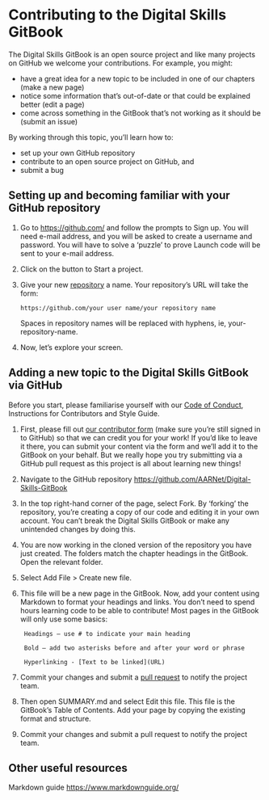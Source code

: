 # Contributing to the Digital Skills GitBook

The Digital Skills GitBook is an open source project and like many projects on GitHub we welcome your contributions. For example, you might:

* have a great idea for a new topic to be included in one of our chapters (make a new page)
* notice some information that’s out-of-date or that could be explained better (edit a page)
* come across something in the GitBook that’s not working as it should be (submit an issue)

By working through this topic, you’ll learn how to:

* set up your own GitHub repository
* contribute to an open source project on GitHub, and
* submit a bug 

## Setting up and becoming familiar with your GitHub repository

1.	Go to https://github.com/ and follow the prompts to Sign up. You will need e-mail address, and you will be asked to create a username and password. You will have to solve a ‘puzzle’ to prove Launch code will be sent to your e-mail address.

2.	Click on the button to Start a project.

3.	Give your new [repository](https://github.com/AARNet/Digital-Skills-GitBook/blob/master/glossary.md#repository) a name. Your repository’s URL will take the form: 

        https://github.com/your user name/your repository name
        
    Spaces in repository names will be replaced with hyphens, ie, your-repository-name.

4.	Now, let’s explore your screen. 


## Adding a new topic to the Digital Skills GitBook via GitHub

Before you start, please familiarise yourself with our [Code of Conduct](https://app.gitbook.com/@aarnet/s/digital-skills-gitbook-1/code-of-conduct), Instructions for Contributors and Style Guide.


1.	First, please fill out [our contributor form](https://github.com/AARNet/Digital-Skills-GitBook/issues/new?assignees=sarasrking&labels=contributors&template=contributor-form.yml&title=Contributor+form%3A+) (make sure you’re still signed in to GitHub) so that we can credit you for your work! If you’d like to leave it there, you can submit your content via the form and we’ll add it to the GitBook on your behalf. But we really hope you try submitting via a GitHub pull request as this project is all about learning new things!

2.	Navigate to the GitHub repository https://github.com/AARNet/Digital-Skills-GitBook

3.	In the top right-hand corner of the page, select Fork. By ‘forking’ the repository, you’re creating a copy of our code and editing it in your own account. You can’t break the Digital Skills GitBook or make any unintended changes by doing this.

4.	You are now working in the cloned version of the repository you have just created. The folders match the chapter headings in the GitBook. Open the relevant folder.

5.	Select Add File > Create new file.

6.	This file will be a new page in the GitBook. Now, add your content using Markdown to format your headings and links. You don’t need to spend hours learning code to be able to contribute! Most pages in the GitBook will only use some basics:

       ````
        Headings – use # to indicate your main heading

        Bold – add two asterisks before and after your word or phrase

        Hyperlinking - [Text to be linked](URL)

7.	Commit your changes and submit a [pull request](https://github.com/AARNet/Digital-Skills-GitBook/blob/master/glossary.md#pullrequest) to notify the project team. 

8.	Then open SUMMARY.md and select Edit this file. This file is the GitBook’s Table of Contents. Add your page by copying the existing format and structure.

9.	Commit your changes and submit a pull request to notify the project team.



## Other useful resources

Markdown guide https://www.markdownguide.org/
